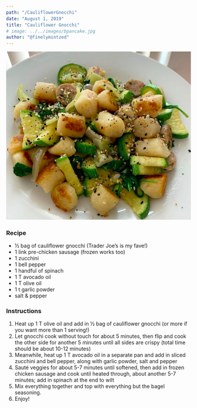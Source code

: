 ```yaml
---
path: "/CauliflowerGnocchi"
date: "August 1, 2019"
title: "Cauliflower Gnocchi" 
# image: ../../images/bpancake.jpg
author: "@finelymintzed"
---
```


![CauliflowerGnocchi](./imageOne.png)


### Recipe 

* ½ bag of cauliflower gnocchi (Trader Joe’s is my fave!)
* 1 link pre-chicken sausage (frozen works too)
* 1 zucchini
* 1 bell pepper
* 1 handful of spinach
* 1 T avocado oil
* 1 T olive oil
* 1 t garlic powder
* salt & pepper



### Instructions

1. Heat up 1 T olive oil and add in ½ bag of cauliflower gnocchi (or more if you want more than 1 serving!)
2. Let gnocchi cook without touch for about 5 minutes, then flip and cook the other side for another 5 minutes until all sides are crispy (total time should be about 10-12 minutes)
3. Meanwhile, heat up 1 T avocado oil in a separate pan and add in sliced zucchini and bell pepper, along with garlic powder, salt and pepper
4. Sauté veggies for about 5-7 minutes until softened, then add in frozen chicken sausage and cook until heated through, about another 5-7 minutes; add in spinach at the end to wilt
5. Mix everything together and top with everything but the bagel seasoning.
6. Enjoy!


